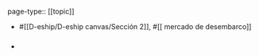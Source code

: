 page-type:: [[topic]]

- #[[D-eship/D-eship canvas/Sección 2]], #[[ mercado de desembarco]]

- ### 



